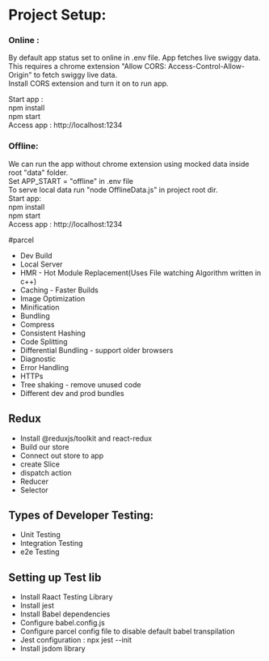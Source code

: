 # Project Setup:
### Online :
By default app status set to online in .env file. App fetches live swiggy data.<br/>
This requires a chrome extension "Allow CORS: Access-Control-Allow-Origin" to fetch swiggy live data.<br/>
Install CORS extension and turn it on to run app.<br/>

Start app : <br/>
npm install<br/>
npm start<br/>
Access app : http://localhost:1234<br/>

### Offline:
We can run the app without chrome extension using mocked data inside root "data" folder.<br/>
Set APP_START = "offline" in .env file<br/>
To serve local data run "node OfflineData.js" in project root dir.<br/>
Start app: <br/>
npm install<br/>
npm start<br/>
Access app : http://localhost:1234<br/>

#parcel
- Dev Build
- Local Server
- HMR - Hot Module Replacement(Uses File watching Algorithm written in c++)
- Caching - Faster Builds
- Image Optimization
- Minification
- Bundling
- Compress
- Consistent Hashing
- Code Splitting
- Differential Bundling - support older browsers
- Diagnostic
- Error Handling
- HTTPs
- Tree shaking - remove unused code
- Different dev and prod bundles

## Redux

- Install @reduxjs/toolkit and react-redux<br/>
- Build our store<br/>
- Connect out store to app<br/>
- create Slice<br/>
- dispatch action<br/>
- Reducer<br/>
- Selector<br/>

## Types of Developer Testing:
- Unit Testing<br/>
- Integration Testing<br/>
- e2e Testing<br/>

## Setting up Test lib
- Install Raact Testing Library
- Install jest
- Install Babel dependencies
- Configure babel.config.js
- Configure parcel config file to disable default babel transpilation
- Jest configuration : npx jest --init
- Install jsdom library 

